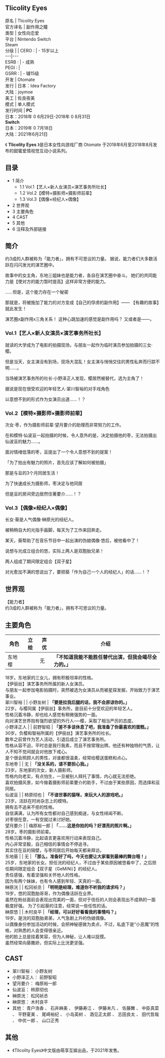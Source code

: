 Tlicolity Eyes  
---  
原名  |  Tlicolity Eyes   
官方译名  |  副作用之瞳   
类型  |  女性向恋爱   
平台  |  Nintendo Switch    
Steam  
分级  |  |  CERO  :  |  \- 15岁以上   
---|---  
ESRB  :  |  \- 成熟   
PEGI  :  |   
GSRR  :  |  \- 辅15级   
开发  |  Otomate   
发行  |  日本：Idea Factory   
大陆：joymoe  
美工  |  佐良夜美   
模式  |  单人模式   
发行时间  |  **PC**   
日本：2018年  0  6月29日-2018年  0  8月31日  
**Switch**  
日本：2019年  0  7月18日  
大陆：2021年6月21日  
  
《 **Tlicolity Eyes** 》是日本女性向游戏厂商  Otomate  于2018年6月至2018年8月发布的甜蜜爱情视觉互动小说系列。

##  目录

  * 1  简介 
    * 1.1  Vol.1【艺人×新人女演员×演艺事务所社长】 
    * 1.2  Vol.2【模特×摄影师×摄影师前辈】 
    * 1.3  Vol.3【偶像×经纪人×偶像】 
  * 2  世界观 
  * 3  主要角色 
  * 4  CAST 
  * 5  其他 
  * 6  注释及外部链接 

##  简介

约3成的人群被称为「能力者」，拥有不可思议的力量。 据说，能力者们大多数活跃在闪闪发光的演艺圈中。

故事中的女主角，东地三姐妹也是能力者，各自在演艺圈中奋斗。 她们的共同能力是【使对方的能力暂时提高】这样非常方便的能力。

……但是，这个能力存在一个秘密

那就是，将被施加了能力的对方变成【自己的俘虏的副作用】―― 【有趣的故事】就此发生！

演艺圈x副作用x三角关系！ 这种心跳加速的感觉是副作用吗？ 又或者是――。

###  Vol.1【艺人×新人女演员×演艺事务所社长】

就读的大学成为了电影的拍摄现场，与朋友一起作为临时演员参加拍摄的三女·樱。

但是当天，女主演没有到场，现场大混乱！女主演与悄悄交往的男性私奔而行踪不明……。

当场被演艺事务所的社长·小野泽正人发现，樱居然被替代，选为主角了！

据说是现在很受欢迎的年轻艺人·翠川智裕的对手戏角色

以意想不到的形式作为女演员出道……！？

###  Vol.2【模特×摄影师×摄影师前辈】

次女·枣，作为摄影师前辈·望月要介的助理而非常努力的工作。

在和模特·仙波亘一起拍摄的时候，令人意外的是，决定拍摄他的枣，无法拍摄出仙波亘的魅力……。

面对情绪低落的枣，亘提出了一个令人意想不到的提案！

「为了拍出有魅力的照片，首先应该了解如何被拍摄」

那是与亘的3个月同居生活！

为了快速成长为摄影师，枣决定与他同居

但是亘的房间旁边居然住著要介……！？

###  Vol.3【偶像×经纪人×偶像】

长女·葵是人气偶像·榊原光的经纪人。

被稍稍自大的光指手画脚，每天为了工作来回奔走。

某天，葵帮助了在音乐节目中一起出演的伪娘偶像·悠后，被他看中了！

说想与光成立组合的悠，实际上两人是双胞胎兄弟！

两人组成了期间限定组合【双子星】

对光愈加不满的悠说出了，要把葵「作为自己一个人的经纪人」的话……！？

  

##  世界观

【能力者】  
约3成的人群被称为「能力者」，拥有不可思议的力量。  

##  主要角色

角色  |  立绘  |  声优  |  介绍   
---|---|---|---  
东地樱  |  |  无  |  **「不知道我能不能胜任替代出演，但我会竭尽全力的。」**   
18岁。东地家的三女儿，拥有积极坦率的性格。  
【伊丽丝】演艺事务所所属的新人女演员。  
与朋友一起参加电影拍摄时，突然被选为女演员从而被星探发掘，开始致力于演艺事业。  
翠川智裕  |  |  小野友树  |  **「要是拉我后腿的话，我不会原谅你的。」**   
22岁。与樱同属【伊丽丝】事务所，是目前十分受欢迎的年轻艺人。  
性格沉着冷静，却也给人感觉有稍微强势的一面。  
向对演艺世界抱有强烈欲望的外行人──樱，采取了相当严厉的态度。  
小野泽正人  |  |  前野智昭  |  **「差不多该休息了吧，我准备了你最喜欢的蛋糕。」**   
30岁。负樱和智裕所属的【伊丽丝】演艺事务所的社长。  
数年之前曾作为艺人活动，引退后成立了演艺事务所。  
性格从容不迫，平时总是我行我素，而且不按常理出牌。他还有种独特的气质，让人不知不觉间就会对他放下戒心。  
是个很会照顾人的男性，对谁都很温柔，经常给樱送蛋糕和点心。  
东地枣  |  |  无  |  **「没关系的，请不要担心我。」**   
23岁。东地家的次女，新人摄影师。  
性格内向老实，有点怕生，一旦被别人拜托了事情，内心就无法拒绝。  
喜欢拍摄风景，如今做着摄影师前辈要介的助手，不过由于某些原因，而选择和亘同居。  
仙波亘  |  |  柿原彻也  |  **「不谙世事的猫咪，来玩大人的游戏吧。」**   
23岁。活跃在时尚杂志上的模特。  
拥有去不追来不拒的性格。  
自信满满，认为所有女性都对自己感到痴迷，与女性绯闻不断。  
对枣很在意，一有空就过来讨好她。  
望月要介  |  |  梅原裕一郎  |  **「......这是你拍的吗？好漂亮的照片啊。」**   
28岁。枣的摄影师前辈。  
性格沉着冷静，比起语言更喜欢用行动来表现自己。  
内心非常坚毅，自己相信的事情会不停追寻。  
其实住在亘的隔壁，与枣同居后开始每天都来拜访。  
东地葵  |  |  无  |  **「那么，准备好了吗，今天也要让大家看到最棒的舞台哦！」**   
25岁，东地家的长女。担任洸的经纪人，不过由于某些原因被悠看中了，之后担任期间限定组合【双子星（GeMiNi）】的经纪人。  
责任感强，有着坚强和关怀他人的性格。  
因为有两个妹妹，也有令人感到年轻、天真的一面。  
榊原洸  |  |  松冈祯丞  |  **「明明是经理，难道你不听我的请求吗？」**   
19岁，悠的双胞胎哥哥，作为偶像活跃在业界。  
虽然在粉丝面前会表现出完美的一面，但对于信任的人则会表现出不成熟的一面  
极度好强。 为了引起葵的注意，经常说一些任性的话。  
榊原悠  |  |  木村良平  |  **「经理，可以好好看看我的事情吗？」**   
19岁。是洸的双胞胎弟弟，人气急剧上升的伪娘偶像。  
以偶像身份参加活动的时候，会把神秘感做为卖点，不过，私底下是“小恶魔”的性格，对熟悉的人会变得很亲近。  
他的脸上总是挂着笑容，但为人神秘，让人难以捉摸。  
虽然经常向葵撒娇，但实际上比洸更坚强。  
  
##  CAST

  * 翠川智裕：  小野友树 
  * 小野泽正人：  前野智昭 
  * 望月要介：  梅原裕一郎 
  * 仙波亘：  柿原彻也 
  * 榊原洸：  松冈祯丞 
  * 榊原悠：  木村良平 
  * 其他：  青户浩香  、  石井麻美  、  伊藤寿江  、  伊藤未凡  、  佐藤舞  、  中臣真菜  、  平野夏美  、  尾崎裕纪  、  小岛英树  、  酒见正太郎  、  志田良太  、  田代哲哉  、  中优一郎  、  山口正秀 

  

##  其他

  * 《Tlicolity Eyes》中文版由萌享互娱出品，于2021年发售。 